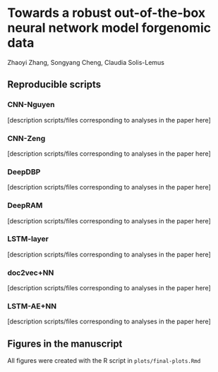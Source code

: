 # Towards a robust out-of-the-box neural network model forgenomic data
Zhaoyi Zhang, Songyang Cheng, Claudia Solis-Lemus

## Reproducible scripts

### CNN-Nguyen
[description scripts/files corresponding to analyses in the paper here]

### CNN-Zeng
[description scripts/files corresponding to analyses in the paper here]

### DeepDBP
[description scripts/files corresponding to analyses in the paper here]

### DeepRAM
[description scripts/files corresponding to analyses in the paper here]

### LSTM-layer
[description scripts/files corresponding to analyses in the paper here]

### doc2vec+NN
[description scripts/files corresponding to analyses in the paper here]

### LSTM-AE+NN
[description scripts/files corresponding to analyses in the paper here]


## Figures in the manuscript

All figures were created with the R script in `plots/final-plots.Rmd`